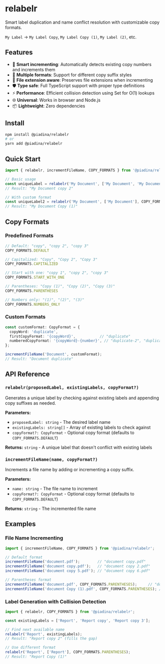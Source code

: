# relabelr

Smart label duplication and name conflict resolution with customizable copy formats.

`My Label` → `My Label Copy`, `My Label Copy (1)`, `My Label (2)`, etc.

## Features

- 🔄 **Smart incrementing**: Automatically detects existing copy numbers and increments them
- 🎨 **Multiple formats**: Support for different copy suffix styles
- 📁 **File extension aware**: Preserves file extensions when incrementing  
- 🛡️ **Type safe**: Full TypeScript support with proper type definitions
- ⚡ **Performance**: Efficient collision detection using Set for O(1) lookups
- 🌐 **Universal**: Works in browser and Node.js
- 📦 **Lightweight**: Zero dependencies

## Install

```bash
npm install @piadina/relabelr
# or
yarn add @piadina/relabelr
```

## Quick Start

```typescript
import { relabelr, incrementFileName, COPY_FORMATS } from '@piadina/relabelr';

// Basic usage
const uniqueLabel = relabelr('My Document', ['My Document', 'My Document copy']);
// Result: "My Document copy 2"

// With custom format
const uniqueLabel2 = relabelr('My Document', ['My Document'], COPY_FORMATS.PARENTHESES);
// Result: "My Document Copy (1)"
```

## Copy Formats

### Predefined Formats

```typescript
// Default: "copy", "copy 2", "copy 3"
COPY_FORMATS.DEFAULT

// Capitalized: "Copy", "Copy 2", "Copy 3"  
COPY_FORMATS.CAPITALIZED

// Start with one: "copy 1", "copy 2", "copy 3"
COPY_FORMATS.START_WITH_ONE

// Parentheses: "Copy (1)", "Copy (2)", "Copy (3)"
COPY_FORMATS.PARENTHESES

// Numbers only: "(1)", "(2)", "(3)"
COPY_FORMATS.NUMBERS_ONLY
```

### Custom Formats

```typescript
const customFormat: CopyFormat = {
  copyWord: 'duplicate',
  firstCopyFormat: '{copyWord}',           // "duplicate" 
  numberedCopyFormat: '{copyWord}-{number}', // "duplicate-2", "duplicate-3"
};

incrementFileName('Document', customFormat);
// Result: "Document duplicate"
```

## API Reference

### `relabelr(proposedLabel, existingLabels, copyFormat?)`

Generates a unique label by checking against existing labels and appending copy suffixes as needed.

**Parameters:**
- `proposedLabel: string` - The desired label name
- `existingLabels: string[]` - Array of existing labels to check against
- `copyFormat?: CopyFormat` - Optional copy format (defaults to `COPY_FORMATS.DEFAULT`)

**Returns:** `string` - A unique label that doesn't conflict with existing labels

### `incrementFileName(name, copyFormat?)`

Increments a file name by adding or incrementing a copy suffix.

**Parameters:**
- `name: string` - The file name to increment
- `copyFormat?: CopyFormat` - Optional copy format (defaults to `COPY_FORMATS.DEFAULT`)

**Returns:** `string` - The incremented file name

## Examples

### File Name Incrementing

```typescript
import { incrementFileName, COPY_FORMATS } from '@piadina/relabelr';

// Default format
incrementFileName('document.pdf');        // "document copy.pdf"
incrementFileName('document copy.pdf');   // "document copy 2.pdf" 
incrementFileName('document copy 5.pdf'); // "document copy 6.pdf"

// Parentheses format
incrementFileName('document.pdf', COPY_FORMATS.PARENTHESES);     // "document Copy (1).pdf"
incrementFileName('document Copy (1).pdf', COPY_FORMATS.PARENTHESES); // "document Copy (2).pdf"
```

### Label Generation with Collision Detection

```typescript
import { relabelr, COPY_FORMATS } from '@piadina/relabelr';

const existingLabels = ['Report', 'Report copy', 'Report copy 3'];

// Find next available name  
relabelr('Report', existingLabels);
// Result: "Report copy 2" (fills the gap)

// Use different format
relabelr('Report', ['Report'], COPY_FORMATS.PARENTHESES);
// Result: "Report Copy (1)"
```
